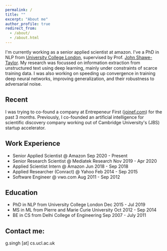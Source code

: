 ```yaml
---
permalink: /
title: ""
excerpt: "About me"
author_profile: true
redirect_from: 
  - /about/
  - /about.html
---
```


I'm currently working as a senior applied scientist at amazon. I've a PhD in NLP from <a href="https://www.ucl.ac.uk/">University College London</a>, supervised by Prof. <a href="http://www0.cs.ucl.ac.uk/staff/J.Shawe-Taylor/">John Shawe-Taylor</a>. My research was focussed on information extraction from unstructured text using deep learning, mainly under constraints of scarce training data. I was also working on speeding up convergence in training deep neural networks, improving generalization, and their robustness to adversarial noise. 

Recent
------
I was trying to co-found a company at Entrepeneur First (<a href="https://www.joinef.com">joinef.com</a>) for the past 3 months. Previously, I co-founded an artificial intelligence for scientific discovery company working out of Cambridge University's (JBS) startup accelerator.  

Work Experience
------
* Senior Applied Scientist @ Amazon Sep 2020 - Present
* Senior Research Scientist @ Mediatek Research Nov 2019 - Apr 2020
* Applied Scientist Intern @ Amazon Jun 2018 - Sep 2018
* Applied Researcher (Conract) @ Yahoo Feb 2014 - Sep 2015
* Software Engineer @ vwo.com Aug 2011 - Sep 2012

Education
------
* PhD in NLP from University College London Dec 2015 - Jul 2019
* MS in ML from Pierre and Marie Curie University Oct 2012 - Sep 2014 
* BE in CS from Delhi College of Engineering Sep 2007 - July 2011 



Contact me:
------
g.singh [at] cs.ucl.ac.uk
